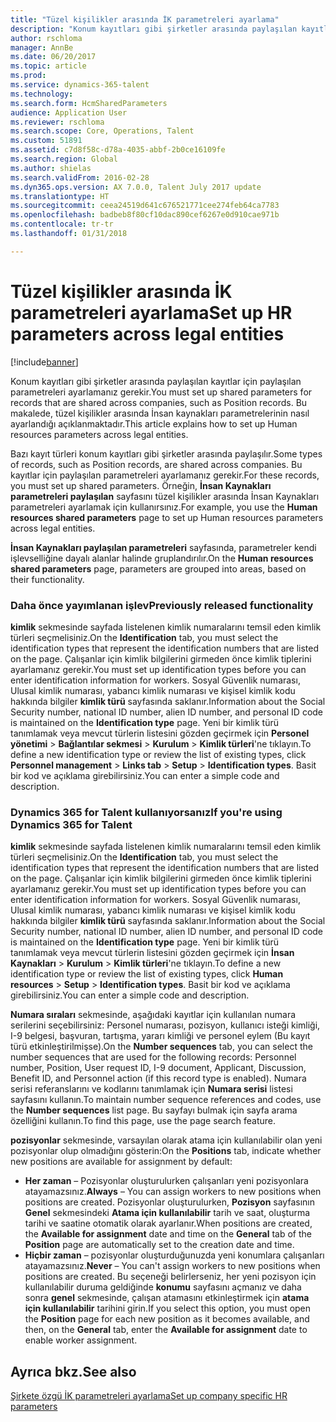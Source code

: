 ```yaml
---
title: "Tüzel kişilikler arasında İK parametreleri ayarlama"
description: "Konum kayıtları gibi şirketler arasında paylaşılan kayıtlar için paylaşılan parametreleri ayarlamanız gerekir. Bu makalede, tüzel kişilikler arasında İnsan kaynakları parametrelerinin nasıl ayarlandığı açıklanmaktadır."
author: rschloma
manager: AnnBe
ms.date: 06/20/2017
ms.topic: article
ms.prod: 
ms.service: dynamics-365-talent
ms.technology: 
ms.search.form: HcmSharedParameters
audience: Application User
ms.reviewer: rschloma
ms.search.scope: Core, Operations, Talent
ms.custom: 51891
ms.assetid: c7d8f58c-d78a-4035-abbf-2b0ce16109fe
ms.search.region: Global
ms.author: shielas
ms.search.validFrom: 2016-02-28
ms.dyn365.ops.version: AX 7.0.0, Talent July 2017 update
ms.translationtype: HT
ms.sourcegitcommit: ceea24519d641c676521771cee274feb64ca7783
ms.openlocfilehash: badbeb8f80cf10dac890cef6267e0d910cae971b
ms.contentlocale: tr-tr
ms.lasthandoff: 01/31/2018

---
```


# <a name="set-up-hr-parameters-across-legal-entities"></a><span data-ttu-id="678b4-104">Tüzel kişilikler arasında İK parametreleri ayarlama</span><span class="sxs-lookup"><span data-stu-id="678b4-104">Set up HR parameters across legal entities</span></span>

[!include[banner](includes/banner.md)]


<span data-ttu-id="678b4-105">Konum kayıtları gibi şirketler arasında paylaşılan kayıtlar için paylaşılan parametreleri ayarlamanız gerekir.</span><span class="sxs-lookup"><span data-stu-id="678b4-105">You must set up shared parameters for records that are shared across companies, such as Position records.</span></span> <span data-ttu-id="678b4-106">Bu makalede, tüzel kişilikler arasında İnsan kaynakları parametrelerinin nasıl ayarlandığı açıklanmaktadır.</span><span class="sxs-lookup"><span data-stu-id="678b4-106">This article explains how to set up Human resources parameters across legal entities.</span></span>

<span data-ttu-id="678b4-107">Bazı kayıt türleri konum kayıtları gibi şirketler arasında paylaşılır.</span><span class="sxs-lookup"><span data-stu-id="678b4-107">Some types of records, such as Position records, are shared across companies.</span></span> <span data-ttu-id="678b4-108">Bu kayıtlar için paylaşılan parametreleri ayarlamanız gerekir.</span><span class="sxs-lookup"><span data-stu-id="678b4-108">For these records, you must set up shared parameters.</span></span> <span data-ttu-id="678b4-109">Örneğin, **İnsan Kaynakları parametreleri paylaşılan** sayfasını tüzel kişilikler arasında İnsan Kaynakları parametreleri ayarlamak için kullanırsınız.</span><span class="sxs-lookup"><span data-stu-id="678b4-109">For example, you use the **Human resources shared parameters** page to set up Human resources parameters across legal entities.</span></span> 

<span data-ttu-id="678b4-110">**İnsan Kaynakları paylaşılan parametreleri** sayfasında, parametreler kendi işlevselliğine dayalı alanlar halinde gruplandırılır.</span><span class="sxs-lookup"><span data-stu-id="678b4-110">On the **Human resources shared parameters** page, parameters are grouped into areas, based on their functionality.</span></span> 

### <a name="previously-released-functionality"></a><span data-ttu-id="678b4-111">Daha önce yayımlanan işlev</span><span class="sxs-lookup"><span data-stu-id="678b4-111">Previously released functionality</span></span>
<span data-ttu-id="678b4-112">**kimlik** sekmesinde sayfada listelenen kimlik numaralarını temsil eden kimlik türleri seçmelisiniz.</span><span class="sxs-lookup"><span data-stu-id="678b4-112">On the **Identification** tab, you must select the identification types that represent the identification numbers that are listed on the page.</span></span> <span data-ttu-id="678b4-113">Çalışanlar için kimlik bilgilerini girmeden önce kimlik tiplerini ayarlamanız gerekir.</span><span class="sxs-lookup"><span data-stu-id="678b4-113">You must set up identification types before you can enter identification information for workers.</span></span> <span data-ttu-id="678b4-114">Sosyal Güvenlik numarası, Ulusal kimlik numarası, yabancı kimlik numarası ve kişisel kimlik kodu hakkında bilgiler **kimlik türü** sayfasında saklanır.</span><span class="sxs-lookup"><span data-stu-id="678b4-114">Information about the Social Security number, national ID number, alien ID number, and personal ID code is maintained on the **Identification type** page.</span></span> <span data-ttu-id="678b4-115">Yeni bir kimlik türü tanımlamak veya mevcut türlerin listesini gözden geçirmek için **Personel yönetimi** &gt; **Bağlantılar sekmesi** &gt; **Kurulum** &gt; **Kimlik türleri**'ne tıklayın.</span><span class="sxs-lookup"><span data-stu-id="678b4-115">To define a new identification type or review the list of existing types, click **Personnel management** &gt; **Links tab** &gt; **Setup** &gt; **Identification types**.</span></span> <span data-ttu-id="678b4-116">Basit bir kod ve açıklama girebilirsiniz.</span><span class="sxs-lookup"><span data-stu-id="678b4-116">You can enter a simple code and description.</span></span> 

### <a name="if-youre-using-dynamics-365-for-talent"></a><span data-ttu-id="678b4-117">Dynamics 365 for Talent kullanıyorsanız</span><span class="sxs-lookup"><span data-stu-id="678b4-117">If you're using Dynamics 365 for Talent</span></span>
<span data-ttu-id="678b4-118">**kimlik** sekmesinde sayfada listelenen kimlik numaralarını temsil eden kimlik türleri seçmelisiniz.</span><span class="sxs-lookup"><span data-stu-id="678b4-118">On the **Identification** tab, you must select the identification types that represent the identification numbers that are listed on the page.</span></span> <span data-ttu-id="678b4-119">Çalışanlar için kimlik bilgilerini girmeden önce kimlik tiplerini ayarlamanız gerekir.</span><span class="sxs-lookup"><span data-stu-id="678b4-119">You must set up identification types before you can enter identification information for workers.</span></span> <span data-ttu-id="678b4-120">Sosyal Güvenlik numarası, Ulusal kimlik numarası, yabancı kimlik numarası ve kişisel kimlik kodu hakkında bilgiler **kimlik türü** sayfasında saklanır.</span><span class="sxs-lookup"><span data-stu-id="678b4-120">Information about the Social Security number, national ID number, alien ID number, and personal ID code is maintained on the **Identification type** page.</span></span> <span data-ttu-id="678b4-121">Yeni bir kimlik türü tanımlamak veya mevcut türlerin listesini gözden geçirmek için **İnsan Kaynakları** &gt; **Kurulum** &gt; **Kimlik türleri**'ne tıklayın.</span><span class="sxs-lookup"><span data-stu-id="678b4-121">To define a new identification type or review the list of existing types, click **Human resources** &gt; **Setup** &gt; **Identification types**.</span></span> <span data-ttu-id="678b4-122">Basit bir kod ve açıklama girebilirsiniz.</span><span class="sxs-lookup"><span data-stu-id="678b4-122">You can enter a simple code and description.</span></span> 

<span data-ttu-id="678b4-123">**Numara sıraları** sekmesinde, aşağıdaki kayıtlar için kullanılan numara serilerini seçebilirsiniz: Personel numarası, pozisyon, kullanıcı isteği kimliği, I-9 belgesi, başvuran, tartışma, yararı kimliği ve personel eylem (Bu kayıt türü etkinleştirilmişse).</span><span class="sxs-lookup"><span data-stu-id="678b4-123">On the **Number sequences** tab, you can select the number sequences that are used for the following records: Personnel number, Position, User request ID, I-9 document, Applicant, Discussion, Benefit ID, and Personnel action (if this record type is enabled).</span></span> <span data-ttu-id="678b4-124">Numara serisi referanslarını ve kodlarını tanımlamak için **Numara serisi** listesi sayfasını kullanın.</span><span class="sxs-lookup"><span data-stu-id="678b4-124">To maintain number sequence references and codes, use the **Number sequences** list page.</span></span> <span data-ttu-id="678b4-125">Bu sayfayı bulmak için sayfa arama özelliğini kullanın.</span><span class="sxs-lookup"><span data-stu-id="678b4-125">To find this page, use the page search feature.</span></span> 

<span data-ttu-id="678b4-126">**pozisyonlar** sekmesinde, varsayılan olarak atama için kullanılabilir olan yeni pozisyonlar olup olmadığını gösterin:</span><span class="sxs-lookup"><span data-stu-id="678b4-126">On the **Positions** tab, indicate whether new positions are available for assignment by default:</span></span>

-   <span data-ttu-id="678b4-127">**Her zaman** – Pozisyonlar oluşturulurken çalışanları yeni pozisyonlara atayamazsınız.</span><span class="sxs-lookup"><span data-stu-id="678b4-127">**Always** – You can assign workers to new positions when positions are created.</span></span> <span data-ttu-id="678b4-128">Pozisyonlar oluşturulurken, **Pozisyon** sayfasının **Genel** sekmesindeki **Atama için kullanılabilir** tarih ve saat, oluşturma tarihi ve saatine otomatik olarak ayarlanır.</span><span class="sxs-lookup"><span data-stu-id="678b4-128">When positions are created, the **Available for assignment** date and time on the **General** tab of the **Position** page are automatically set to the creation date and time.</span></span>
-   <span data-ttu-id="678b4-129">**Hiçbir zaman** – pozisyonlar oluşturduğunuzda yeni konumlara çalışanları atayamazsınız.</span><span class="sxs-lookup"><span data-stu-id="678b4-129">**Never** – You can't assign workers to new positions when positions are created.</span></span> <span data-ttu-id="678b4-130">Bu seçeneği belirlerseniz, her yeni pozisyon için kullanılabilir duruma geldiğinde **konumu** sayfasını açmanız ve daha sonra **genel** sekmesinde, çalışan atamasını etkinleştirmek için **atama için kullanılabilir** tarihini girin.</span><span class="sxs-lookup"><span data-stu-id="678b4-130">If you select this option, you must open the **Position** page for each new position as it becomes available, and then, on the **General** tab, enter the **Available for assignment** date to enable worker assignment.</span></span>


<a name="see-also"></a><span data-ttu-id="678b4-131">Ayrıca bkz.</span><span class="sxs-lookup"><span data-stu-id="678b4-131">See also</span></span>
--------

[<span data-ttu-id="678b4-132">Şirkete özgü İK parametreleri ayarlama</span><span class="sxs-lookup"><span data-stu-id="678b4-132">Set up company specific HR parameters</span></span>](set-up-company-specific-hr-parameters.md)




